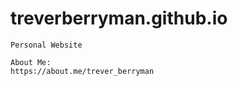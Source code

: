 # treverberryman.github.io
    Personal Website
    
    About Me:
    https://about.me/trever_berryman
